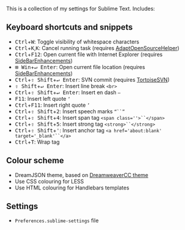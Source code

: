 This is a collection of my settings for Sublime Text. Includes:

Keyboard shortcuts and snippets
-------------------------------

* <kbd>Ctrl</kbd>+<kbd>W</kbd>: Toggle visibility of whitespace characters
* <kbd>Ctrl</kbd>+<kbd>K</kbd>,<kbd>K</kbd>: Cancel running task (requires [AdaptOpenSourceHelper](https://github.com/tomgreenfield/AdaptOpenSourceHelper))
* <kbd>Ctrl</kbd>+<kbd>F12</kbd>: Open current file with Internet Explorer (requires [SideBarEnhancements](https://github.com/titoBouzout/SideBarEnhancements))
* <kbd>⊞ Win</kbd>+<kbd>↵ Enter</kbd>: Open current file location (requires [SideBarEnhancements](https://github.com/titoBouzout/SideBarEnhancements))
* <kbd>Ctrl</kbd>+<kbd>⇧ Shift</kbd>+<kbd>↵ Enter</kbd>: SVN commit (requires [TortoiseSVN](https://github.com/dexbol/sublime-TortoiseSVN))
* <kbd>⇧ Shift</kbd>+<kbd>↵ Enter</kbd>: Insert line break `<br>`
* <kbd>Ctrl</kbd>+<kbd>⇧ Shift</kbd>+<kbd>↵ Enter</kbd>: Insert en dash `–`
* <kbd>F11</kbd>: Insert left quote `‘`
* <kbd>Ctrl</kbd>+<kbd>F11</kbd>: Insert right quote `’`
* <kbd>Ctrl</kbd>+<kbd>⇧ Shift</kbd>+<kbd>2</kbd>: Insert speech marks `“``”`
* <kbd>Ctrl</kbd>+<kbd>⇧ Shift</kbd>+<kbd>4</kbd>: Insert span tag `<span class=''>``</span>`
* <kbd>Ctrl</kbd>+<kbd>⇧ Shift</kbd>+<kbd>5</kbd>: Insert strong tag `<strong>``</strong>`
* <kbd>Ctrl</kbd>+<kbd>⇧ Shift</kbd>+<kbd>'</kbd>: Insert anchor tag `<a href='about:blank' target='_blank'``</a>`
* <kbd>Ctrl</kbd>+<kbd>T</kbd>: Wrap tag

Colour scheme
-------------

 * DreamJSON theme, based on [DreamweaverCC theme](https://github.com/chonocom/Sublime-Text-Theme-DreamweaverCC)
 * Use CSS colouring for LESS
 * Use HTML colouring for Handlebars templates
 
Settings
-------

 * `Preferences.sublime-settings` file